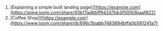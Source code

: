 1. [Explaining a simple built landing page]([https://example.com](https://www.loom.com/share/93b17ad6bff942d7bb3f50fd3baaf622)
2.  [Coffee Shop]([https://example.com](https://www.loom.com/share/dc696c5babb7483894bffa0b581241a7)
